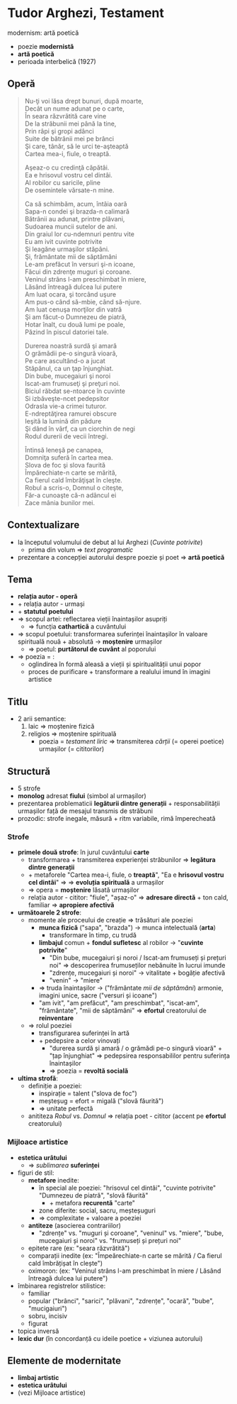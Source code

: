 Tudor Arghezi, Testament
===
modernism: artă poetică

* poezie **modernistă**
* **artă poetică**
* perioada interbelică (1927)

## Operă

> Nu-ţi voi lăsa drept bunuri, după moarte,  
> Decât un nume adunat pe o carte,  
> În seara răzvrătită care vine  
> De la străbunii mei până la tine,  
> Prin râpi şi gropi adânci  
> Suite de bătrânii mei pe brânci  
> Şi care, tânăr, să le urci te-aşteaptă  
> Cartea mea-i, fiule, o treaptă.  
>  
> Aşeaz-o cu credinţă căpătâi.  
> Ea e hrisovul vostru cel dintâi.  
> Al robilor cu saricile, pline  
> De osemintele vărsate-n mine.  
>  
> Ca să schimbăm, acum, întâia oară  
> Sapa-n condei şi brazda-n calimară  
> Bătrânii au adunat, printre plăvani,  
> Sudoarea muncii sutelor de ani.  
> Din graiul lor cu-ndemnuri pentru vite  
> Eu am ivit cuvinte potrivite  
> Şi leagăne urmaşilor stăpâni.  
> Şi, frământate mii de săptămâni  
> Le-am prefăcut în versuri şi-n icoane,  
> Făcui din zdrenţe muguri şi coroane.  
> Veninul strâns l-am preschimbat în miere,  
> Lăsând întreagă dulcea lui putere  
> Am luat ocara, şi torcând uşure  
> Am pus-o când să-mbie, când să-njure.  
> Am luat cenuşa morţilor din vatră  
> Şi am făcut-o Dumnezeu de piatră,  
> Hotar înalt, cu două lumi pe poale,  
> Păzind în piscul datoriei tale. 
>  
> Durerea noastră surdă şi amară  
> O grămădii pe-o singură vioară,  
> Pe care ascultând-o a jucat  
> Stăpânul, ca un ţap înjunghiat.  
> Din bube, mucegaiuri şi noroi  
> Iscat-am frumuseţi şi preţuri noi.  
> Biciul răbdat se-ntoarce în cuvinte  
> Si izbăveşte-ncet pedepsitor  
> Odrasla vie-a crimei tuturor.  
> E-ndreptăţirea ramurei obscure  
> Ieşită la lumină din pădure  
> Şi dând în vârf, ca un ciorchin de negi  
> Rodul durerii de vecii întregi.  
>  
> Întinsă leneşă pe canapea,  
> Domniţa suferă în cartea mea.  
> Slova de foc şi slova faurită  
> Împărechiate-n carte se mărită,  
> Ca fierul cald îmbrăţişat în cleşte.  
> Robul a scris-o, Domnul o citeşte,  
> Făr-a cunoaşte că-n adâncul ei  
> Zace mânia bunilor mei.

## Contextualizare

* la începutul volumului de debut al lui Arghezi (*Cuvinte potrivite*)
	* prima din volum ⇒ *text programatic*
* prezentare a concepției autorului despre poezie și poet ⇒ **artă poetică**

## Tema

* **relația autor - operă**
* \+ relația autor - urmași
* \+ **statutul poetului**
* ⇒ scopul artei: reflectarea vieții înaintașilor asupriți
	* ⇒ funcția **cathartică** a cuvântului
* ⇒ scopul poetului: transformarea suferinței înaintașilor în valoare spirituală nouă + absolută → **moștenire** urmașilor
	* ⇒ poetul: **purtătorul de cuvânt** al poporului
* ⇒ poezia = :
	* oglindirea în formă aleasă a vieții și spiritualității unui popor
	* proces de purificare + transformare a realului imund în imagini artistice

## Titlu

* 2 arii semantice:
	1. laic ⇒ moștenire fizică
	2. religios ⇒ moștenire spirituală
		* poezia = *testament liric* ⇒ transmiterea *cărții* (= operei poetice) urmașilor (= cititorilor)

## Structură

* 5 strofe
* **monolog** adresat **fiului** (simbol al urmașilor)
* prezentarea problematicii **legăturii dintre generații** + responsabilității urmașilor față de mesajul transmis de străbuni
* prozodic: strofe inegale, măsură + ritm variabile, rimă împerecheată

### Strofe

* **primele două strofe**: în jurul cuvântului **carte**
	* transformarea + transmiterea experienței străbunilor ⇒ **legătura dintre generații**
	* \+ metaforele "Cartea mea-i, fiule, o **treaptă**", "Ea e **hrisovul vostru cel dintâi**" ⇒ ⇒ **evoluția spirituală** a urmașilor
	* ⇒ opera = **moștenire** lăsată urmașilor
	* relația autor - cititor: "fiule", "așaz-o" ⇒ **adresare directă** + ton cald, familiar ⇒ **apropiere afectivă**
* **următoarele 2 strofe**:
	* momente ale proceului de creație ⇒ trăsături ale poeziei
		* **munca fizică** ("sapa", "brazda") → munca intelectuală (**arta**)
			* transformare în timp, cu trudă
		* **limbajul** comun + **fondul sufletesc** al robilor → "**cuvinte potrivite**"
			* "Din bube, mucegaiuri și noroi / Iscat-am frumuseți și prețuri noi" ⇒ descoperirea frumuseților nebănuite în lucrui imunde
			* "zdrențe, mucegaiuri și noroi" → vitalitate + bogăție afectivă
			* "venin" → "miere"
		* ⇒ truda înaintașilor → ("frământate *mii de săptămâni*) armonie, imagini unice, sacre ("versuri și icoane")
		* "am ivit", "am prefăcut", "am preschimbat", "iscat-am", "frământate", "mii de săptămâni" ⇒ **efortul** creatorului de **reinventare**
	* ⇒ rolul poeziei
		* transfigurarea suferinței în artă
		* \+ pedepsire a celor vinovați
			* "durerea surdă și amară / o grămădi pe-o singură vioară" + "țap înjunghiat" ⇒ pedepsirea responsabililor pentru suferința înaintașilor
			* ⇒ poezia = **revoltă socială**
* **ultima strofă**:
	* definiție a poeziei:
		* inspirație = talent ("slova de foc")
		* meșteșug = efort = migală ("slovă făurită")
		* ⇒ unitate perfectă
	* anititeza *Robul* vs. *Domnul* ⇒ relația poet - cititor (accent pe **efortul** creatorului)

### Mijloace artistice

* **estetica urâtului**
	* ⇒ *sublimarea* **suferinței**
* figuri de stil:
	* **metafore** inedite:
		* în special ale poeziei: "hrisovul cel dintâi", "cuvinte potrivite" "Dumnezeu de piatră", "slovă făurită"
			* \+ metafora **recurentă** "carte"
		* zone diferite: social, sacru, meșteșuguri
		* ⇒ complexitate + valoare a poeziei
	* **antiteze** (asocierea contrariilor)
		* "zdrențe" vs. "muguri și coroane", "veninul" vs. "miere", "bube, mucegaiuri și noroi" vs. "frumuseți și prețuri noi"
	* epitete rare (ex: "seara răzvrătită")
	* comparații inedite (ex: "Împeărechiate-n carte se mărită / Ca fierul cald îmbrățișat în clește")
	* oximoron: (ex: "Veninul strâns l-am preschimbat în miere / Lăsând întreagă dulcea lui putere")
* îmbinarea registrelor stilistice:
	* familiar
	* popular ("brânci", "sarici", "plăvani", "zdrențe", "ocară", "bube", "mucigaiuri")
	* sobru, incisiv
	* figurat
* topica inversă
* **lexic dur** (în concordanță cu ideile poetice + viziunea autorului)

## Elemente de modernitate

* **limbaj artistic**
* **estetica urâtului**
* (vezi Mijloace artistice)